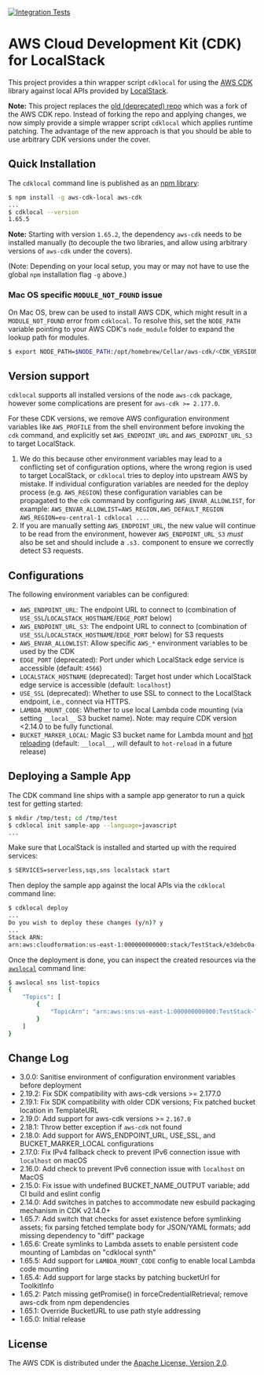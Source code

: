 [![Integration Tests](https://github.com/localstack/aws-cdk-local/actions/workflows/build.yml/badge.svg)](https://github.com/localstack/aws-cdk-local/actions/workflows/build.yml)

# AWS Cloud Development Kit (CDK) for LocalStack

This project provides a thin wrapper script `cdklocal` for using the [AWS CDK](https://github.com/aws/aws-cdk) library against local APIs provided by [LocalStack](https://github.com/localstack/localstack).

**Note:** This project replaces the [old (deprecated) repo](https://github.com/localstack/aws-cdk) which was a fork of the AWS CDK repo. Instead of forking the repo and applying changes, we now simply provide a simple wrapper script `cdklocal` which applies runtime patching. The advantage of the new approach is that you should be able to use arbitrary CDK versions under the cover.

## Quick Installation

The `cdklocal` command line is published as an [npm library](https://www.npmjs.com/package/aws-cdk-local):
```bash
$ npm install -g aws-cdk-local aws-cdk
...
$ cdklocal --version
1.65.5
```

**Note:** Starting with version `1.65.2`, the dependency `aws-cdk` needs to be installed manually
(to decouple the two libraries, and allow using arbitrary versions of `aws-cdk` under the covers).

(Note: Depending on your local setup, you may or may not have to use the global `npm` installation flag `-g` above.)

### Mac OS specific `MODULE_NOT_FOUND` issue
On Mac OS, brew can be used to install AWS CDK, which might result in a `MODULE_NOT_FOUND` error from `cdklocal`.
To resolve this, set the `NODE_PATH` variable pointing to your AWS CDK's `node_module` folder to expand the lookup path for modules.
```bash
$ export NODE_PATH=$NODE_PATH:/opt/homebrew/Cellar/aws-cdk/<CDK_VERSION>/libexec/lib/node_modules
```

## Version support

`cdklocal` supports all installed versions of the node `aws-cdk` package, however some complications are present for `aws-cdk >= 2.177.0`.

For these CDK versions, we remove AWS configuration environment variables like `AWS_PROFILE` from the shell environment before invoking the `cdk` command, and explicitly set `AWS_ENDPOINT_URL` and `AWS_ENDPOINT_URL_S3` to target LocalStack.

1. We do this because other environment variables may lead to a conflicting set of configuration options, where the wrong region is used to target LocalStack, or `cdklocal` tries to deploy into upstream AWS by mistake. If individual configuration variables are needed for the deploy process (e.g. `AWS_REGION`) these configuration variables can be propagated to the `cdk` command by configuring `AWS_ENVAR_ALLOWLIST`, for example: `AWS_ENVAR_ALLOWLIST=AWS_REGION,AWS_DEFAULT_REGION AWS_REGION=eu-central-1 cdklocal ...`.
2. If you are manually setting `AWS_ENDPOINT_URL`, the new value will continue to be read from the environment, however `AWS_ENDPOINT_URL_S3` _must_ also be set and should include a `.s3.` component to ensure we correctly detect S3 requests.

## Configurations

The following environment variables can be configured:

* `AWS_ENDPOINT_URL`: The endpoint URL to connect to (combination of `USE_SSL`/`LOCALSTACK_HOSTNAME`/`EDGE_PORT` below)
* `AWS_ENDPOINT_URL_S3`: The endpoint URL to connect to (combination of `USE_SSL`/`LOCALSTACK_HOSTNAME`/`EDGE_PORT` below) for S3 requests
* `AWS_ENVAR_ALLOWLIST`: Allow specific `AWS_*` environment variables to be used by the CDK
* `EDGE_PORT` (deprecated): Port under which LocalStack edge service is accessible (default: `4566`)
* `LOCALSTACK_HOSTNAME` (deprecated): Target host under which LocalStack edge service is accessible (default: `localhost`)
* `USE_SSL` (deprecated): Whether to use SSL to connect to the LocalStack endpoint, i.e., connect via HTTPS.
* `LAMBDA_MOUNT_CODE`: Whether to use local Lambda code mounting (via setting `__local__` S3 bucket name). Note: may require CDK version <2.14.0 to be fully functional.
* `BUCKET_MARKER_LOCAL`: Magic S3 bucket name for Lambda mount and [hot reloading](https://docs.localstack.cloud/user-guide/tools/lambda-tools/hot-reloading) (default: `__local__`, will default to `hot-reload` in a future release)

## Deploying a Sample App

The CDK command line ships with a sample app generator to run a quick test for getting started:
```bash
$ mkdir /tmp/test; cd /tmp/test
$ cdklocal init sample-app --language=javascript
...
```

Make sure that LocalStack is installed and started up with the required services:
```bash
$ SERVICES=serverless,sqs,sns localstack start
```

Then deploy the sample app against the local APIs via the `cdklocal` command line:
```bash
$ cdklocal deploy
...
Do you wish to deploy these changes (y/n)? y
...
Stack ARN:
arn:aws:cloudformation:us-east-1:000000000000:stack/TestStack/e3debc0a-311e-4968-8230-ed78f89cb614
```

Once the deployment is done, you can inspect the created resources via the [`awslocal`](https://github.com/localstack/awscli-local) command line:
```bash
$ awslocal sns list-topics
{
    "Topics": [
        {
            "TopicArn": "arn:aws:sns:us-east-1:000000000000:TestStack-TestTopic339EC197-79F43WWCCS4Z"
        }
    ]
}
```

## Change Log

* 3.0.0: Sanitise environment of configuration environment variables before deployment
* 2.19.2: Fix SDK compatibility with aws-cdk versions >= 2.177.0
* 2.19.1: Fix SDK compatibility with older CDK versions; Fix patched bucket location in TemplateURL
* 2.19.0: Add support for aws-cdk versions >= `2.167.0`
* 2.18.1: Throw better exception if `aws-cdk` not found
* 2.18.0: Add support for AWS_ENDPOINT_URL, USE_SSL, and BUCKET_MARKER_LOCAL configurations
* 2.17.0: Fix IPv4 fallback check to prevent IPv6 connection issue with `localhost` on macOS
* 2.16.0: Add check to prevent IPv6 connection issue with `localhost` on MacOS
* 2.15.0: Fix issue with undefined BUCKET_NAME_OUTPUT variable; add CI build and eslint config
* 2.14.0: Add switches in patches to accommodate new esbuild packaging mechanism in CDK v2.14.0+
* 1.65.7: Add switch that checks for asset existence before symlinking assets; fix parsing fetched template body for JSON/YAML formats; add missing dependency to "diff" package
* 1.65.6: Create symlinks to Lambda assets to enable persistent code mounting of Lambdas on "cdklocal synth"
* 1.65.5: Add support for `LAMBDA_MOUNT_CODE` config to enable local Lambda code mounting
* 1.65.4: Add support for large stacks by patching bucketUrl for ToolkitInfo
* 1.65.2: Patch missing getPromise() in forceCredentialRetrieval; remove aws-cdk from npm dependencies
* 1.65.1: Override BucketURL to use path style addressing
* 1.65.0: Initial release

## License

The AWS CDK is distributed under the [Apache License, Version 2.0](https://www.apache.org/licenses/LICENSE-2.0).
